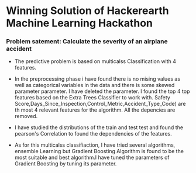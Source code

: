 # Winning Solution of Hackerearth Machine Learning Hackathon

### Problem satement: Calculate the severity of an airplane accident

* The predictive problem is based on multicalss Classification with 4 features.

* In the preprocessing phase i have found there is no mising values as well as categorical variables in the data and there is some skewed parameter parameter. I have deleted the parameter.
I found the top 4 top features based on the Extra Trees Classifier to work with. Safety Score,Days_Since_Inspection,Control_Metric,Accident_Type_Code) are th most 4 relevant features for the algorithm.
All the depencies are removed.

* I have studied the distributions of the train and test test and found the pearson's Correlation to found the dependencies of the features.

* As for this multicalss classifiaction, I have tried several algorithms, ensemble Learning but Gradient Boosting Algorithm is found to be the most suitable and best algorithm.I have tuned the parameters of Gradient Boosting by tuning its parameter.


 
